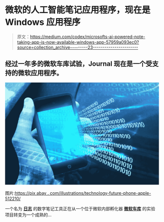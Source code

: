 # 微软的人工智能笔记应用程序，现在是 Windows 应用程序

> 原文：<https://medium.com/codex/microsofts-ai-powered-note-taking-app-is-now-available-windows-app-57959a093ec0?source=collection_archive---------23----------------------->

## 经过一年多的微软车库试验，Journal 现在是一个受支持的微软应用程序。

![](img/9b35301f49a68ab17a102d2c855aea23.png)

图片:[https://pix abay . com/illustrations/technology-future-phone-apple-512210/](https://pixabay.com/illustrations/technology-future-phone-apple-512210/)

一个名为 [**日志**](https://www.microsoft.com/en-us/garage/profiles/journal/) 的数字笔记工具正在从一个位于微软内部孵化器 [**微软车库**](https://www.microsoft.com/en-us/garage/) 的实验项目转变为一个成熟的…